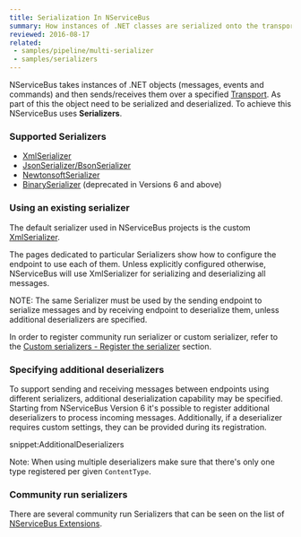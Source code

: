 ```yaml
---
title: Serialization In NServiceBus
summary: How instances of .NET classes are serialized onto the transport.
reviewed: 2016-08-17
related:
 - samples/pipeline/multi-serializer
 - samples/serializers
---
```


NServiceBus takes instances of .NET objects (messages, events and commands) and then sends/receives them over a specified [Transport](/nservicebus/transports/). As part of this the object need to be serialized and deserialized. To achieve this NServiceBus uses **Serializers**.


### Supported Serializers

 * [XmlSerializer](xml.md)
 * [JsonSerializer/BsonSerializer](json.md)
 * [NewtonsoftSerializer](newtonsoft.md)
 * [BinarySerializer](binary.md) (deprecated in Versions 6 and above)


### Using an existing serializer

The default serializer used in NServiceBus projects is the custom [XmlSerializer](xml.md).

The pages dedicated to particular Serializers show how to configure the endpoint to use each of them. Unless explicitly configured otherwise, NServiceBus will use XmlSerializer for serializing and deserializing all messages.

NOTE: The same Serializer must be used by the sending endpoint to serialize messages and by receiving endpoint to deserialize them, unless additional deserializers are specified.

In order to register community run serializer or custom serializer, refer to the [Custom serializers - Register the serializer](/nservicebus/serialization/custom-serializer.md#register-the-serializer) section.


### Specifying additional deserializers

To support sending and receiving messages between endpoints using different serializers, additional deserialization capability may be specified. Starting from NServiceBus Version 6 it's possible to register additional deserializers to process incoming messages. Additionally, if a deserializer requires custom settings, they can be provided during its registration.

snippet:AdditionalDeserializers

Note: When using multiple deserializers make sure that there's only one type registered per given `ContentType`.


### Community run serializers

There are several community run Serializers that can be seen on the list of [NServiceBus Extensions](/platform/extensions.md#serializers).
